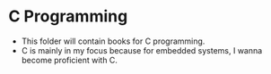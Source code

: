 # C Programming
- This folder will contain books for C programming.
- C is mainly in my focus because for embedded systems, I wanna become proficient with C.